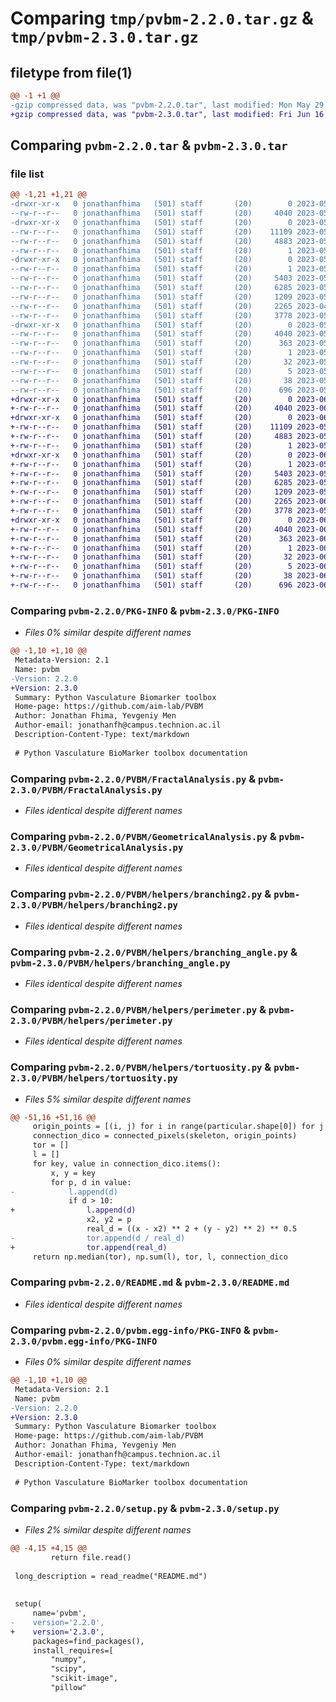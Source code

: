# Comparing `tmp/pvbm-2.2.0.tar.gz` & `tmp/pvbm-2.3.0.tar.gz`

## filetype from file(1)

```diff
@@ -1 +1 @@
-gzip compressed data, was "pvbm-2.2.0.tar", last modified: Mon May 29 01:29:03 2023, max compression
+gzip compressed data, was "pvbm-2.3.0.tar", last modified: Fri Jun 16 07:48:46 2023, max compression
```

## Comparing `pvbm-2.2.0.tar` & `pvbm-2.3.0.tar`

### file list

```diff
@@ -1,21 +1,21 @@
-drwxr-xr-x   0 jonathanfhima   (501) staff       (20)        0 2023-05-29 01:29:03.166965 pvbm-2.2.0/
--rw-r--r--   0 jonathanfhima   (501) staff       (20)     4040 2023-05-29 01:29:03.166840 pvbm-2.2.0/PKG-INFO
-drwxr-xr-x   0 jonathanfhima   (501) staff       (20)        0 2023-05-29 01:29:03.164689 pvbm-2.2.0/PVBM/
--rw-r--r--   0 jonathanfhima   (501) staff       (20)    11109 2023-05-17 16:00:48.000000 pvbm-2.2.0/PVBM/FractalAnalysis.py
--rw-r--r--   0 jonathanfhima   (501) staff       (20)     4883 2023-05-24 15:47:18.000000 pvbm-2.2.0/PVBM/GeometricalAnalysis.py
--rw-r--r--   0 jonathanfhima   (501) staff       (20)        1 2023-05-04 16:40:03.000000 pvbm-2.2.0/PVBM/__init__.py
-drwxr-xr-x   0 jonathanfhima   (501) staff       (20)        0 2023-05-29 01:29:03.165854 pvbm-2.2.0/PVBM/helpers/
--rw-r--r--   0 jonathanfhima   (501) staff       (20)        1 2023-05-04 16:40:03.000000 pvbm-2.2.0/PVBM/helpers/__init__.py
--rw-r--r--   0 jonathanfhima   (501) staff       (20)     5403 2023-05-29 01:28:32.000000 pvbm-2.2.0/PVBM/helpers/branching2.py
--rw-r--r--   0 jonathanfhima   (501) staff       (20)     6285 2023-05-17 15:55:49.000000 pvbm-2.2.0/PVBM/helpers/branching_angle.py
--rw-r--r--   0 jonathanfhima   (501) staff       (20)     1209 2023-05-24 15:27:09.000000 pvbm-2.2.0/PVBM/helpers/perimeter.py
--rw-r--r--   0 jonathanfhima   (501) staff       (20)     2265 2023-04-13 10:18:09.000000 pvbm-2.2.0/PVBM/helpers/tortuosity.py
--rw-r--r--   0 jonathanfhima   (501) staff       (20)     3778 2023-05-17 15:59:09.000000 pvbm-2.2.0/README.md
-drwxr-xr-x   0 jonathanfhima   (501) staff       (20)        0 2023-05-29 01:29:03.166658 pvbm-2.2.0/pvbm.egg-info/
--rw-r--r--   0 jonathanfhima   (501) staff       (20)     4040 2023-05-29 01:29:03.000000 pvbm-2.2.0/pvbm.egg-info/PKG-INFO
--rw-r--r--   0 jonathanfhima   (501) staff       (20)      363 2023-05-29 01:29:03.000000 pvbm-2.2.0/pvbm.egg-info/SOURCES.txt
--rw-r--r--   0 jonathanfhima   (501) staff       (20)        1 2023-05-29 01:29:03.000000 pvbm-2.2.0/pvbm.egg-info/dependency_links.txt
--rw-r--r--   0 jonathanfhima   (501) staff       (20)       32 2023-05-29 01:29:03.000000 pvbm-2.2.0/pvbm.egg-info/requires.txt
--rw-r--r--   0 jonathanfhima   (501) staff       (20)        5 2023-05-29 01:29:03.000000 pvbm-2.2.0/pvbm.egg-info/top_level.txt
--rw-r--r--   0 jonathanfhima   (501) staff       (20)       38 2023-05-29 01:29:03.167006 pvbm-2.2.0/setup.cfg
--rw-r--r--   0 jonathanfhima   (501) staff       (20)      696 2023-05-29 01:28:08.000000 pvbm-2.2.0/setup.py
+drwxr-xr-x   0 jonathanfhima   (501) staff       (20)        0 2023-06-16 07:48:46.035503 pvbm-2.3.0/
+-rw-r--r--   0 jonathanfhima   (501) staff       (20)     4040 2023-06-16 07:48:46.035383 pvbm-2.3.0/PKG-INFO
+drwxr-xr-x   0 jonathanfhima   (501) staff       (20)        0 2023-06-16 07:48:46.033289 pvbm-2.3.0/PVBM/
+-rw-r--r--   0 jonathanfhima   (501) staff       (20)    11109 2023-05-17 16:00:48.000000 pvbm-2.3.0/PVBM/FractalAnalysis.py
+-rw-r--r--   0 jonathanfhima   (501) staff       (20)     4883 2023-05-24 15:47:18.000000 pvbm-2.3.0/PVBM/GeometricalAnalysis.py
+-rw-r--r--   0 jonathanfhima   (501) staff       (20)        1 2023-05-04 16:40:03.000000 pvbm-2.3.0/PVBM/__init__.py
+drwxr-xr-x   0 jonathanfhima   (501) staff       (20)        0 2023-06-16 07:48:46.034448 pvbm-2.3.0/PVBM/helpers/
+-rw-r--r--   0 jonathanfhima   (501) staff       (20)        1 2023-05-04 16:40:03.000000 pvbm-2.3.0/PVBM/helpers/__init__.py
+-rw-r--r--   0 jonathanfhima   (501) staff       (20)     5403 2023-05-29 01:28:32.000000 pvbm-2.3.0/PVBM/helpers/branching2.py
+-rw-r--r--   0 jonathanfhima   (501) staff       (20)     6285 2023-05-17 15:55:49.000000 pvbm-2.3.0/PVBM/helpers/branching_angle.py
+-rw-r--r--   0 jonathanfhima   (501) staff       (20)     1209 2023-05-24 15:27:09.000000 pvbm-2.3.0/PVBM/helpers/perimeter.py
+-rw-r--r--   0 jonathanfhima   (501) staff       (20)     2265 2023-06-16 07:46:48.000000 pvbm-2.3.0/PVBM/helpers/tortuosity.py
+-rw-r--r--   0 jonathanfhima   (501) staff       (20)     3778 2023-05-17 15:59:09.000000 pvbm-2.3.0/README.md
+drwxr-xr-x   0 jonathanfhima   (501) staff       (20)        0 2023-06-16 07:48:46.035203 pvbm-2.3.0/pvbm.egg-info/
+-rw-r--r--   0 jonathanfhima   (501) staff       (20)     4040 2023-06-16 07:48:46.000000 pvbm-2.3.0/pvbm.egg-info/PKG-INFO
+-rw-r--r--   0 jonathanfhima   (501) staff       (20)      363 2023-06-16 07:48:46.000000 pvbm-2.3.0/pvbm.egg-info/SOURCES.txt
+-rw-r--r--   0 jonathanfhima   (501) staff       (20)        1 2023-06-16 07:48:46.000000 pvbm-2.3.0/pvbm.egg-info/dependency_links.txt
+-rw-r--r--   0 jonathanfhima   (501) staff       (20)       32 2023-06-16 07:48:46.000000 pvbm-2.3.0/pvbm.egg-info/requires.txt
+-rw-r--r--   0 jonathanfhima   (501) staff       (20)        5 2023-06-16 07:48:46.000000 pvbm-2.3.0/pvbm.egg-info/top_level.txt
+-rw-r--r--   0 jonathanfhima   (501) staff       (20)       38 2023-06-16 07:48:46.035556 pvbm-2.3.0/setup.cfg
+-rw-r--r--   0 jonathanfhima   (501) staff       (20)      696 2023-06-16 07:47:24.000000 pvbm-2.3.0/setup.py
```

### Comparing `pvbm-2.2.0/PKG-INFO` & `pvbm-2.3.0/PKG-INFO`

 * *Files 0% similar despite different names*

```diff
@@ -1,10 +1,10 @@
 Metadata-Version: 2.1
 Name: pvbm
-Version: 2.2.0
+Version: 2.3.0
 Summary: Python Vasculature Biomarker toolbox
 Home-page: https://github.com/aim-lab/PVBM
 Author: Jonathan Fhima, Yevgeniy Men
 Author-email: jonathanfh@campus.technion.ac.il
 Description-Content-Type: text/markdown
 
 # Python Vasculature BioMarker toolbox documentation
```

### Comparing `pvbm-2.2.0/PVBM/FractalAnalysis.py` & `pvbm-2.3.0/PVBM/FractalAnalysis.py`

 * *Files identical despite different names*

### Comparing `pvbm-2.2.0/PVBM/GeometricalAnalysis.py` & `pvbm-2.3.0/PVBM/GeometricalAnalysis.py`

 * *Files identical despite different names*

### Comparing `pvbm-2.2.0/PVBM/helpers/branching2.py` & `pvbm-2.3.0/PVBM/helpers/branching2.py`

 * *Files identical despite different names*

### Comparing `pvbm-2.2.0/PVBM/helpers/branching_angle.py` & `pvbm-2.3.0/PVBM/helpers/branching_angle.py`

 * *Files identical despite different names*

### Comparing `pvbm-2.2.0/PVBM/helpers/perimeter.py` & `pvbm-2.3.0/PVBM/helpers/perimeter.py`

 * *Files identical despite different names*

### Comparing `pvbm-2.2.0/PVBM/helpers/tortuosity.py` & `pvbm-2.3.0/PVBM/helpers/tortuosity.py`

 * *Files 5% similar despite different names*

```diff
@@ -51,16 +51,16 @@
     origin_points = [(i, j) for i in range(particular.shape[0]) for j in range(particular.shape[1]) if particular[i, j]]
     connection_dico = connected_pixels(skeleton, origin_points)
     tor = []
     l = []
     for key, value in connection_dico.items():
         x, y = key
         for p, d in value:
-            l.append(d)
             if d > 10:
+                l.append(d)
                 x2, y2 = p
                 real_d = ((x - x2) ** 2 + (y - y2) ** 2) ** 0.5
-                tor.append(d / real_d)
+                tor.append(real_d)
     return np.median(tor), np.sum(l), tor, l, connection_dico
```

### Comparing `pvbm-2.2.0/README.md` & `pvbm-2.3.0/README.md`

 * *Files identical despite different names*

### Comparing `pvbm-2.2.0/pvbm.egg-info/PKG-INFO` & `pvbm-2.3.0/pvbm.egg-info/PKG-INFO`

 * *Files 0% similar despite different names*

```diff
@@ -1,10 +1,10 @@
 Metadata-Version: 2.1
 Name: pvbm
-Version: 2.2.0
+Version: 2.3.0
 Summary: Python Vasculature Biomarker toolbox
 Home-page: https://github.com/aim-lab/PVBM
 Author: Jonathan Fhima, Yevgeniy Men
 Author-email: jonathanfh@campus.technion.ac.il
 Description-Content-Type: text/markdown
 
 # Python Vasculature BioMarker toolbox documentation
```

### Comparing `pvbm-2.2.0/setup.py` & `pvbm-2.3.0/setup.py`

 * *Files 2% similar despite different names*

```diff
@@ -4,15 +4,15 @@
         return file.read()
 
 long_description = read_readme("README.md")
 
 
 setup(
     name='pvbm',
-    version='2.2.0',
+    version='2.3.0',
     packages=find_packages(),
     install_requires=[
         "numpy",
         "scipy",
         "scikit-image",
         "pillow"
```

